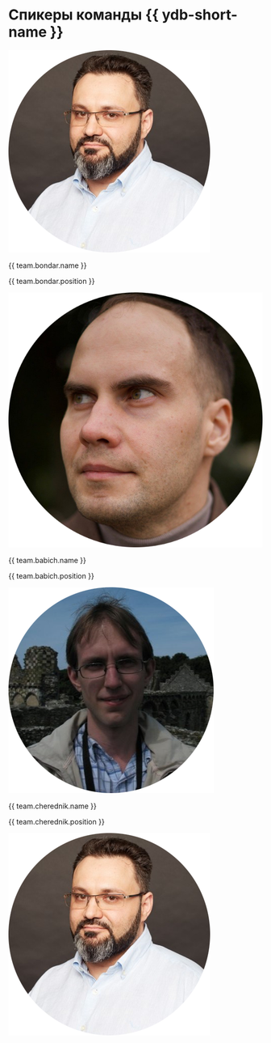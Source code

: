 # Спикеры команды {{ ydb-short-name }}

<div class = "speakers-section">
    <div class = "speaker-card">
        <img class = "speaker-photo" src ="../_assets/team_photos/bondar.png"/>
        <p class = "speaker-name"> {{ team.bondar.name }}</p>
        <p class = "speaker-position"> {{ team.bondar.position }}</p>
    </div>
    <div class = "speaker-card">
        <img class = "speaker-photo" src = "../_assets/team_photos/babich.png"/>
        <p class = "speaker-name"> {{ team.babich.name }}</p>
        <p class = "speaker-position"> {{ team.babich.position }}</p>
    </div>
    <div class = "speaker-card">
        <img class = "speaker-photo" src = "../_assets/team_photos/cherednik.png"/>
        <p class = "speaker-name"> {{ team.cherednik.name }}</p>
        <p class = "speaker-position"> {{ team.cherednik.position }}</p>
    </div>
</div>

![Bondar](../_assets/team_photos/bondar.png)